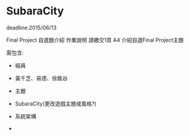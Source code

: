 # SubaraCity

deadline:2015/06/13

Final Project 自選題介紹
作業說明 	請繳交1頁 A4 介紹自選Final Project主題

需包含:

- 組員
- 黃千芝、易德、徐銘谷

- 主題
- SubaraCity(更改遊戲主題或風格?)

- 系統架構
- 

